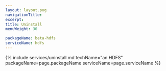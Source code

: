 ```yaml
---
layout: layout.pug
navigationTitle:
excerpt:
title: Uninstall
menuWeight: 30

packageName: beta-hdfs
serviceName: hdfs
---
```


{% include services/uninstall.md
    techName="an HDFS"
    packageName=page.packageName
    serviceName=page.serviceName %}
